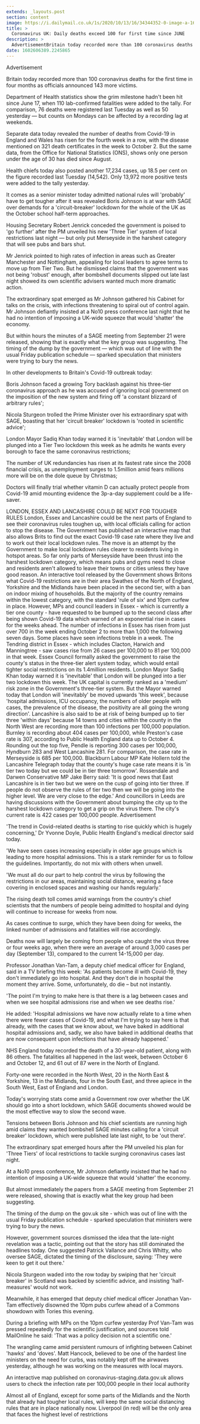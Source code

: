 ```yaml
--- 
extends: _layouts.post 
section: content 
image: https://i.dailymail.co.uk/1s/2020/10/13/16/34344352-0-image-a-16_1602603261987.jpg 
title: > 
  Coronavirus UK: Daily deaths exceed 100 for first time since JUNE 
description: > 
  AdvertisementBritain today recorded more than 100 coronavirus deaths for the first time in four months as officials announced 143 more victims.The Government has published an interactive map that also allows Brits to find out the exact Covid-19 case rate where they live and to work out their local lockdown rules.The move is an attempt by the Government to make local lockdown rules clearer to residents living in hotspot areas.London Mayor Sadiq Khan today warned it is 'inevitable' that London will be plunged into a tier two lockdown this week.NHS England today recorded the death of a 30-year-old patient, along with 86 others. 
date: 1602606389.2245865 
--- 
```

Advertisement

Britain today recorded more than 100 coronavirus deaths for the first time in four months as officials announced 143 more victims.

Department of Health statistics show the grim milestone hadn't been hit since June 17, when 110 lab-confirmed fatalities were added to the tally. For comparison, 76 deaths were registered last Tuesday as well as 50 yesterday — but counts on Mondays can be affected by a recording lag at weekends.

Separate data today revealed the number of deaths from Covid-19 in England and Wales has risen for the fourth week in a row, with the disease mentioned on 321 death certificates in the week to October 2. But the same data, from the Office for National Statistics (ONS), shows only one person under the age of 30 has died since August.

Health chiefs today also posted another 17,234 cases, up 18.5 per cent on the figure recorded last Tuesday (14,542). Only 13,972 more positive tests were added to the tally yesterday.

It comes as a senior minister today admitted national rules will 'probably' have to get tougher after it was revealed Boris Johnson is at war with SAGE over demands for a 'circuit-breaker' lockdown for the whole of the UK as the October school half-term approaches.

Housing Secretary Robert Jenrick conceded the government is poised to 'go further' after the PM unveiled his new 'Three Tier' system of local restrictions last night — but only put Merseyside in the harshest category that will see pubs and bars shut.

Mr Jenrick pointed to high rates of infection in areas such as Greater Manchester and Nottingham, appealing for local leaders to agree terms to move up from Tier Two. But he dismissed claims that the government was not being 'robust' enough, after bombshell documents slipped out late last night showed its own scientific advisers wanted much more dramatic action.

The extraordinary spat emerged as Mr Johnson gathered his Cabinet for talks on the crisis, with infections threatening to spiral out of control again. Mr Johnson defiantly insisted at a No10 press conference last night that he had no intention of imposing a UK-wide squeeze that would 'shatter' the economy.

But within hours the minutes of a SAGE meeting from September 21 were released, showing that is exactly what the key group was suggesting. The timing of the dump by the government — which was out of line with the usual Friday publication schedule — sparked speculation that ministers were trying to bury the news.

In other developments to Britain's Covid-19 outbreak today:

Boris Johnson faced a growing Tory backlash against his three-tier coronavirus approach as he was accused of ignoring local government on the imposition of the new system and firing off 'a constant blizzard of arbitrary rules';

Nicola Sturgeon trolled the Prime Minister over his extraordinary spat with SAGE, boasting that her 'circuit breaker' lockdown is 'rooted in scientific advice';

London Mayor Sadiq Khan today warned it is 'inevitable' that London will be plunged into a Tier Two lockdown this week as he admits he wants every borough to face the same coronavirus restrictions;

The number of UK redundancies has risen at its fastest rate since the 2008 financial crisis, as unemployment surges to 1.5million amid fears millions more will be on the dole queue by Christmas;

Doctors will finally trial whether vitamin D can actually protect people from Covid-19 amid mounting evidence the 3p-a-day supplement could be a life-saver.

LONDON, ESSEX AND LANCASHIRE COULD BE NEXT FOR TOUGHER RULES London, Essex and Lancashire could be the next parts of England to see their coronavirus rules toughen up, with local officials calling for action to stop the disease. The Government has published an interactive map that also allows Brits to find out the exact Covid-19 case rate where they live and to work out their local lockdown rules. The move is an attempt by the Government to make local lockdown rules clearer to residents living in hotspot areas. So far only parts of Merseyside have been thrust into the harshest lockdown category, which means pubs and gyms need to close and residents aren't allowed to leave their towns or cities unless they have good reason. An interactive tool released by the Government shows Britons what Covid-19 restrictions are in their area Swathes of the North of England, Yorkshire and the Midlands have been placed in the second tier, with a ban on indoor mixing of households. But the majority of the country remains within the lowest category, with the standard 'rule of six' and 10pm curfew in place. However, MPs and council leaders in Essex - which is currently a tier one county - have requested to be bumped up to the second class after being shown Covid-19 data which warned of an exponential rise in cases for the weeks ahead. The number of infections in Essex has risen from just over 700 in the week ending October 2 to more than 1,000 the following seven days. Some places have seen infections treble in a week. The Tendring district in Essex - which includes Clacton, Harwich and Manningtree - saw cases rise from 26 cases per 100,000 to 81 per 100,000 in that week. Essex Council formally asked the government to raise the county's status in the three-tier alert system today, which would entail tighter social restrictions on its 1.4million residents. London Mayor Sadiq Khan today warned it is 'inevitable' that London will be plunged into a tier two lockdown this week. The UK capital is currently ranked as a 'medium' risk zone in the Government's three-tier system. But the Mayor warned today that London will 'inevitably' be moved upwards 'this week', because 'hospital admissions, ICU occupancy, the numbers of older people with cases, the prevalence of the disease, the positivity are all going the wrong direction'. Lancashire is also said to be at risk of being bumped up to tier three 'within days' because 14 towns and cities within the county in the North West are recording more than 100 infections per 100,000 population. Burnley is recording about 404 cases per 100,000, while Preston's case rate is 307, according to Public Health England data up to October 4. Rounding out the top five, Pendle is reporting 300 cases per 100,000, Hyndburn 283 and West Lancashire 281. For comparison, the case rate in Merseyside is 685 per 100,000. Blackburn Labour MP Kate Hollern told the Lancashire Telegraph today that the county's huge case rate means it is 'in tier two today but we could be in tier three tomorrow'. Rossendale and Darwen Conservative MP Jake Berry said: 'It is good news that East Lancashire is in tier two but we were on the cusp of going into tier three. If people do not observe the rules of tier two then we will be going into the higher level. We are very close to the edge.' And councillors in Leeds are having discussions with the Government about bumping the city up to the harshest lockdown category to get a grip on the virus there. The city's current rate is 422 cases per 100,000 people. Advertisement

'The trend in Covid-related deaths is starting to rise quickly which is hugely concerning,' Dr Yvonne Doyle, Public Health England's medical director said today.

'We have seen cases increasing especially in older age groups which is leading to more hospital admissions. This is a stark reminder for us to follow the guidelines. Importantly, do not mix with others when unwell.

'We must all do our part to help control the virus by following the restrictions in our areas, maintaining social distance, wearing a face covering in enclosed spaces and washing our hands regularly.'

The rising death toll comes amid warnings from the country's chief scientists that the numbers of people being admitted to hospital and dying will continue to increase for weeks from now.

As cases continue to surge, which they have been doing for weeks, the linked number of admissions and fatalities will rise accordingly.

Deaths now will largely be coming from people who caught the virus three or four weeks ago, when there were an average of around 3,000 cases per day (September 13), compared to the current 14-15,000 per day.

Professor Jonathan Van-Tam, a deputy chief medical officer for England, said in a TV briefing this week: 'As patients become ill with Covid-19, they don't immediately go into hospital. And they don't die in hospital the moment they arrive. Some, unfortunately, do die – but not instantly.

'The point I'm trying to make here is that there is a lag between cases and when we see hospital admissions rise and when we see deaths rise.'

He added: 'Hospital admissions we have now actually relate to a time when there were fewer cases of Covid-19, and what I'm trying to say here is that already, with the cases that we know about, we have baked in additional hospital admissions and, sadly, we also have baked in additional deaths that are now consequent upon infections that have already happened.'

NHS England today recorded the death of a 30-year-old patient, along with 86 others. The fatalities all happened in the last week, between October 6 and October 12, and 61 out of 87 were in the North of England.

Forty-one were recorded in the North West, 20 in the North East & Yorkshire, 13 in the Midlands, four in the South East, and three apiece in the South West, East of England and London.

Today's worrying stats come amid a Government row over whether the UK should go into a short lockdown, which SAGE documents showed would be the most effective way to slow the second wave.

Tensions between Boris Johnson and his chief scientists are running high amid claims they wanted bombshell SAGE minutes calling for a 'circuit breaker' lockdown, which were published late last night, to be 'out there'.

The extraordinary spat emerged hours after the PM unveiled his plan for 'Three Tiers' of local restrictions to tackle surging coronavirus cases last night.

At a No10 press conference, Mr Johnson defiantly insisted that he had no intention of imposing a UK-wide squeeze that would 'shatter' the economy.

But almost immediately the papers from a SAGE meeting from September 21 were released, showing that is exactly what the key group had been suggesting.

The timing of the dump on the gov.uk site - which was out of line with the usual Friday publication schedule - sparked speculation that ministers were trying to bury the news.

However, government sources dismissed the idea that the late-night revelation was a tactic, pointing out that the story has still dominated the headlines today. One suggested Patrick Vallance and Chris Whitty, who oversee SAGE, dictated the timing of the disclosure, saying: 'They were keen to get it out there.'

Nicola Sturgeon waded into the row today by swiping that her 'circuit breaker' in Scotland was backed by scientific advice, and insisting 'half-measures' would not work.

Meanwhile, it has emerged that deputy chief medical officer Jonathan Van-Tam effectively disowned the 10pm pubs curfew ahead of a Commons showdown with Tories this evening.

During a briefing with MPs on the 10pm curfew yesterday Prof Van-Tam was pressed repeatedly for the scientific justification, and sources told MailOnline he said: 'That was a policy decision not a scientific one.'

The wrangling came amid persistent rumours of infighting between Cabinet 'hawks' and 'doves'. Matt Hancock, believed to be one of the hardest line ministers on the need for curbs, was notably kept off the airwaves yesterday, although he was working on the measures with local mayors.

An interactive map published on coronavirus-staging.data.gov.uk allows users to check the infection rate per 100,000 people in their local authority

Almost all of England, except for some parts of the Midlands and the North that already had tougher local rules, will keep the same social distancing rules that are in place nationally now. Liverpool (in red) will be the only area that faces the highest level of restrictions